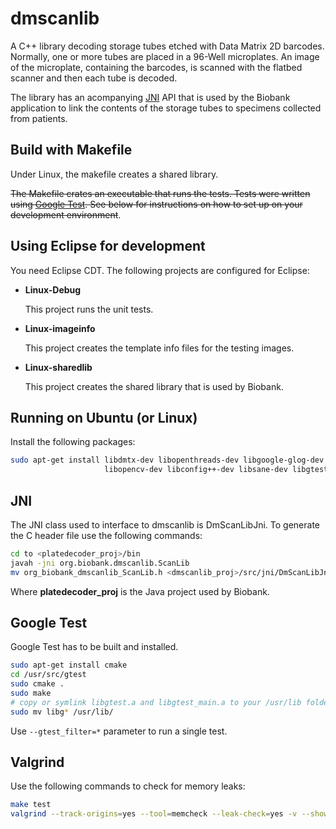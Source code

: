 # dmscanlib

A C++ library decoding storage tubes etched with Data Matrix 2D barcodes. Normally, one or more
tubes are placed in a 96-Well microplates. An image of the microplate, containing the barcodes,
is scanned with the flatbed scanner and then each tube is decoded.

The library has an acompanying [JNI](http://en.wikipedia.org/wiki/Java_Native_Interface) API that
is used by the Biobank application to link the contents of the storage tubes to specimens collected
from patients.

## Build with Makefile

Under Linux, the makefile creates a shared library.

~~The Makefile crates an executable that runs the tests. Tests were written using
[Google Test](https://code.google.com/p/googletest/). See below for instructions on how to set up
on your development environment~~.

## Using Eclipse for development

You need Eclipse CDT. The following projects are configured for Eclipse:

* **Linux-Debug**

    This project runs the unit tests.

* **Linux-imageinfo**

    This project creates the template info files for the testing images.

* **Linux-sharedlib**

    This project creates the shared library that is used by Biobank.

## Running on Ubuntu (or Linux)

Install the following packages:

``` bash
sudo apt-get install libdmtx-dev libopenthreads-dev libgoogle-glog-dev libgtest-dev libgflags-dev \
                     libopencv-dev libconfig++-dev libsane-dev libgtest-dev
```

## JNI

The JNI class used to interface to dmscanlib is DmScanLibJni. To generate
the C header file use the following commands:

```bash
cd to <platedecoder_proj>/bin
javah -jni org.biobank.dmscanlib.ScanLib
mv org_biobank_dmscanlib_ScanLib.h <dmscanlib_proj>/src/jni/DmScanLibJni.h
```

Where **platedecoder_proj** is the Java project used by Biobank.

## Google Test

Google Test has to be built and installed.

```bash
sudo apt-get install cmake
cd /usr/src/gtest
sudo cmake .
sudo make
# copy or symlink libgtest.a and libgtest_main.a to your /usr/lib folder
sudo mv libg* /usr/lib/
```

Use `--gtest_filter=*` parameter to run a single test.

## Valgrind

  Use the following commands to check for memory leaks:

```bash
make test
valgrind --track-origins=yes --tool=memcheck --leak-check=yes -v --show-reachable=yes --num-callers=10 test --gtest_filter=TestDmScanLibLinux.decodeFromInfo
```
